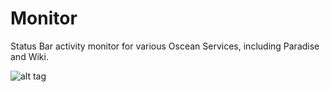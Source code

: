 # Monitor

Status Bar activity monitor for various Oscean Services, including Paradise and Wiki.

![alt tag](https://raw.githubusercontent.com/XXIIVV/Monitor/master/preview.jpg)
